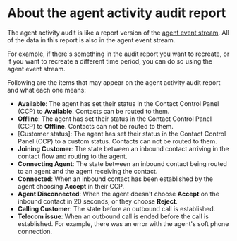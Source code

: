 # About the agent activity audit report<a name="agent-activity-audit-report"></a>

The agent activity audit is like a report version of the [agent event stream](agent-event-streams.md)\. All of the data in this report is also in the agent event stream\.

For example, if there's something in the audit report you want to recreate, or if you want to recreate a different time period, you can do so using the agent event stream\.

Following are the items that may appear on the agent activity audit report and what each one means:
+ **Available**: The agent has set their status in the Contact Control Panel \(CCP\) to **Available**\. Contacts can be routed to them\.
+ **Offline**: The agent has set their status in the Contact Control Panel \(CCP\) to **Offline**\. Contacts can not be routed to them\.
+ \[Customer status\]: The agent has set their status in the Contact Control Panel \(CCP\) to a custom status\. Contacts can not be routed to them\.
+ **Joining Customer**: The state between an inbound contact arriving in the contact flow and routing to the agent\.
+ **Connecting Agent**: The state between an inbound contact being routed to an agent and the agent receiving the contact\.
+ **Connected**: When an inbound contact has been established by the agent choosing **Accept** in their CCP\.
+ **Agent Disconnected**: When the agent doesn't choose **Accept** on the inbound contact in 20 seconds, or they choose **Reject**\.
+ **Calling Customer**: The state before an outbound call is established\.
+ **Telecom issue**: When an outbound call is ended before the call is established\. For example, there was an error with the agent's soft phone connection\.